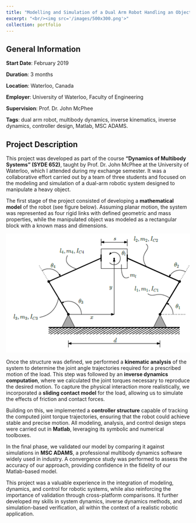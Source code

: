 ```yaml
---
title: "Modelling and Simulation of a Dual Arm Robot Handling an Object"
excerpt: "<br/><img src='/images/500x300.png'>"
collection: portfolio
---
```


## General Information

**Start Date**: February 2019

**Duration**: 3 months

**Location**: Waterloo, Canada

**Employer**: University of Waterloo, Faculty of Engineering

**Supervision**: Prof. Dr. John McPhee

**Tags**: dual arm robot, multibody dynamics, inverse kinematics, inverse dynamics, controller design, Matlab, MSC ADAMS.

## Project Description

This project was developed as part of the course **“Dynamics of Multibody Systems” (SYDE 652)**, taught by Prof. Dr. John McPhee at the University of Waterloo, which I attended during my exchange semester. It was a collaborative effort carried out by a team of three students and focused on the modeling and simulation of a dual-arm robotic system designed to manipulate a heavy object.  

The first stage of the project consisted of developing a **mathematical model** of the robot (see figure below). Assuming planar motion, the system was represented as four rigid links with defined geometric and mass properties, while the manipulated object was modeled as a rectangular block with a known mass and dimensions.

![Dual Arm Model](/images/dual_arm_model.png)

Once the structure was defined, we performed a **kinematic analysis** of the system to determine the joint angle trajectories required for a prescribed motion of the load. This step was followed by an **inverse dynamics computation**, where we calculated the joint torques necessary to reproduce the desired motion. To capture the physical interaction more realistically, we incorporated a **sliding contact model** for the load, allowing us to simulate the effects of friction and contact forces.  

Building on this, we implemented a **controller structure** capable of tracking the computed joint torque trajectories, ensuring that the robot could achieve stable and precise motion. All modeling, analysis, and control design steps were carried out in **Matlab**, leveraging its symbolic and numerical toolboxes.  

In the final phase, we validated our model by comparing it against simulations in **MSC ADAMS**, a professional multibody dynamics software widely used in industry. A convergence study was performed to assess the accuracy of our approach, providing confidence in the fidelity of our Matlab-based model.  

This project was a valuable experience in the integration of modeling, dynamics, and control for robotic systems, while also reinforcing the importance of validation through cross-platform comparisons. It further developed my skills in system dynamics, inverse dynamics methods, and simulation-based verification, all within the context of a realistic robotic application.  
